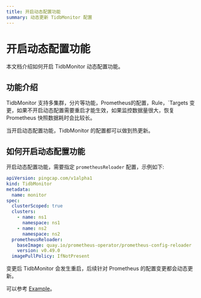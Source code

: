 ```yaml
---
title: 开启动态配置功能
summary: 动态更新 TidbMonitor 配置
---
```


# 开启动态配置功能

本文档介绍如何开启 TidbMonitor 动态配置功能。

## 功能介绍

TidbMonitor 支持多集群，分片等功能，Prometheus的配置，Rule，`Targets 变更，如果不开启动态配置需要重启才能生效，如果监控数据量很大，恢复 Prometheus 快照数据耗时会比较长。

当开启动态配置功能，TidbMonitor 的配置都可以做到热更新。

## 如何开启动态配置功能

开启动态配置功能，需要指定 `prometheusReloader` 配置，示例如下:

```yaml
apiVersion: pingcap.com/v1alpha1
kind: TidbMonitor
metadata:
  name: monitor
spec:
  clusterScoped: true
  clusters:
    - name: ns1
      namespace: ns1
    - name: ns2
      namespace: ns2
  prometheusReloader:
    baseImage: quay.io/prometheus-operator/prometheus-config-reloader
    version: v0.49.0
  imagePullPolicy: IfNotPresent
```

变更后 TidbMonitor 会发生重启，后续针对 Prometheus 的配置变更都会动态更新。

可以参考 [Example](https://github.com/pingcap/tidb-operator/tree/master/examples/monitor-dynamic-configmap)。

